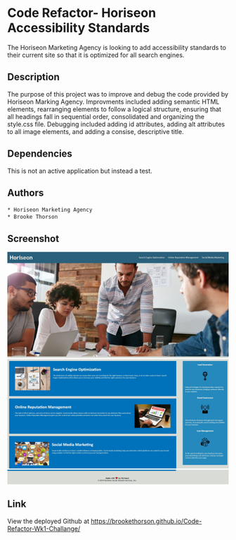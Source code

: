 # Code Refactor- Horiseon Accessibility Standards

The Horiseon Marketing Agency is looking to add accessibility standards to their current site so that it is optimized for all search engines. 

## Description 

The purpose of this project was to improve and debug the code provided by Horiseon Marking Agency. Improvments included adding semantic HTML elements, rearranging elements to follow a logical structure, ensuring that all headings fall in sequential order, consolidated and organizing the style.css file. Debugging included adding id attributes, adding alt attributes to all image elements, and adding a consise, descriptive title. 

## Dependencies

This is not an active application but instead a test.

## Authors 

    * Horiseon Marketing Agency 
    * Brooke Thorson

## Screenshot
 
![alt text](assets/images/Horiseon-1.jpg)
![alt text](assets/images/Horiseon-2.jpg)
![alt text](assets/images/Horiseon-3.jpg)


## Link 

View the deployed Github at https://brookethorson.github.io/Code-Refactor-Wk1-Challange/
